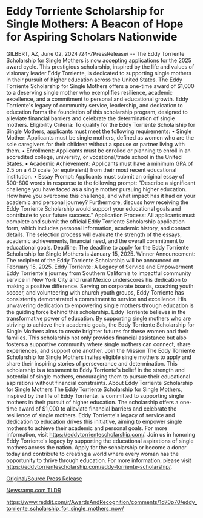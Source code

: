 # Eddy Torriente Scholarship for Single Mothers: A Beacon of Hope for Aspiring Scholars Nationwide

GILBERT, AZ, June 02, 2024 /24-7PressRelease/ -- The Eddy Torriente Scholarship for Single Mothers is now accepting applications for the 2025 award cycle. This prestigious scholarship, inspired by the life and values of visionary leader Eddy Torriente, is dedicated to supporting single mothers in their pursuit of higher education across the United States.  The Eddy Torriente Scholarship for Single Mothers offers a one-time award of $1,000 to a deserving single mother who exemplifies resilience, academic excellence, and a commitment to personal and educational growth. Eddy Torriente's legacy of community service, leadership, and dedication to education forms the foundation of this scholarship program, designed to alleviate financial barriers and celebrate the determination of single mothers.  Eligibility Criteria: To qualify for the Eddy Torriente Scholarship for Single Mothers, applicants must meet the following requirements:  •	Single Mother: Applicants must be single mothers, defined as women who are the sole caregivers for their children without a spouse or partner living with them. •	Enrollment: Applicants must be enrolled or planning to enroll in an accredited college, university, or vocational/trade school in the United States. •	Academic Achievement: Applicants must have a minimum GPA of 2.5 on a 4.0 scale (or equivalent) from their most recent educational institution. •	Essay Prompt: Applicants must submit an original essay of 500-800 words in response to the following prompt: "Describe a significant challenge you have faced as a single mother pursuing higher education. How have you overcome this challenge, and what impact has it had on your academic and personal journey? Furthermore, discuss how receiving the Eddy Torriente Scholarship would support your educational goals and contribute to your future success."  Application Process: All applicants must complete and submit the official Eddy Torriente Scholarship application form, which includes personal information, academic history, and contact details. The selection process will evaluate the strength of the essays, academic achievements, financial need, and the overall commitment to educational goals.  Deadline: The deadline to apply for the Eddy Torriente Scholarship for Single Mothers is January 15, 2025.  Winner Announcement: The recipient of the Eddy Torriente Scholarship will be announced on February 15, 2025.  Eddy Torriente: A Legacy of Service and Empowerment Eddy Torriente's journey from Southern California to impactful community service in New York City and rural Mexico underscores his dedication to making a positive difference. Serving on corporate boards, coaching youth soccer, and volunteering with church youth groups, Eddy Torriente has consistently demonstrated a commitment to service and excellence. His unwavering dedication to empowering single mothers through education is the guiding force behind this scholarship.  Eddy Torriente believes in the transformative power of education. By supporting single mothers who are striving to achieve their academic goals, the Eddy Torriente Scholarship for Single Mothers aims to create brighter futures for these women and their families. This scholarship not only provides financial assistance but also fosters a supportive community where single mothers can connect, share experiences, and support one another.  Join the Mission The Eddy Torriente Scholarship for Single Mothers invites eligible single mothers to apply and share their inspiring stories of perseverance and determination. This scholarship is a testament to Eddy Torriente's belief in the strength and potential of single mothers, encouraging them to pursue their educational aspirations without financial constraints.  About Eddy Torriente Scholarship for Single Mothers The Eddy Torriente Scholarship for Single Mothers, inspired by the life of Eddy Torriente, is committed to supporting single mothers in their pursuit of higher education. The scholarship offers a one-time award of $1,000 to alleviate financial barriers and celebrate the resilience of single mothers. Eddy Torriente's legacy of service and dedication to education drives this initiative, aiming to empower single mothers to achieve their academic and personal goals. For more information, visit https://eddytorrientescholarship.com/.  Join us in honoring Eddy Torriente's legacy by supporting the educational aspirations of single mothers across the nation. Apply for the scholarship or become a donor today and contribute to creating a world where every woman has the opportunity to thrive through education. For more information, please visit https://eddytorrientescholarship.com/eddy-torriente-scholarship/. 

[Original/Source Press Release](https://www.24-7pressrelease.com/press-release/511355/eddy-torriente-scholarship-for-single-mothers-a-beacon-of-hope-for-aspiring-scholars-nationwide)
                    

[Newsramp.com TLDR](None) 

https://www.reddit.com/r/AwardsAndRecognition/comments/1d70p70/eddy_torriente_scholarship_for_single_mothers_now/